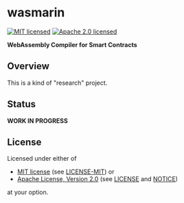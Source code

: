# wasmarin

[![MIT licensed][mit-badge]][mit-license-url]
[![Apache 2.0 licensed][apache-badge]][apache-license-url]

[mit-badge]: https://img.shields.io/badge/License-MIT-blue.svg
[mit-url]: https://opensource.org/licenses/MIT
[mit-license-url]: https://github.com/EngosSoftware/wasmarin/blob/main/LICENSE-MIT
[apache-badge]: https://img.shields.io/badge/License-Apache%202.0-blue.svg
[apache-url]: https://www.apache.org/licenses/LICENSE-2.0
[apache-license-url]: https://github.com/EngosSoftware/wasmarin/blob/main/LICENSE
[apache-notice-url]: https://github.com/EngosSoftware/wasmarin/blob/main/NOTICE

**WebAssembly Compiler for Smart Contracts**

## Overview

This is a kind of "research" project.

## Status

**WORK IN PROGRESS**

## License

Licensed under either of

- [MIT license][mit-url] (see [LICENSE-MIT][mit-license-url]) or
- [Apache License, Version 2.0][apache-url] (see [LICENSE][apache-license-url] and [NOTICE][apache-notice-url])

at your option.
